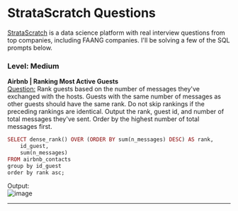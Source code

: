 # StrataScratch Questions

[StrataScratch](https://www.stratascratch.com/) is a data science platform with real interview questions from top companies, including FAANG companies. I'll be solving a few of the SQL prompts below. 

### Level: Medium

**Airbnb | Ranking Most Active Guests** <br>
[Question:](https://platform.stratascratch.com/coding/10159-ranking-most-active-guests?code_type=1) Rank guests based on the number of messages they've exchanged with the hosts. Guests with the same number of messages as other guests should have the same rank. Do not skip rankings if the preceding rankings are identical.
Output the rank, guest id, and number of total messages they've sent. Order by the highest number of total messages first.

```ruby
SELECT dense_rank() OVER (ORDER BY sum(n_messages) DESC) AS rank, 
    id_guest,
    sum(n_messages)
FROM airbnb_contacts
group by id_guest
order by rank asc;
```
Output: <br>
![image](https://github.com/aolivacce/StrataScratch-Questions/assets/72052149/d1a8746d-dc39-4066-a027-b5b040adafe6)

---



